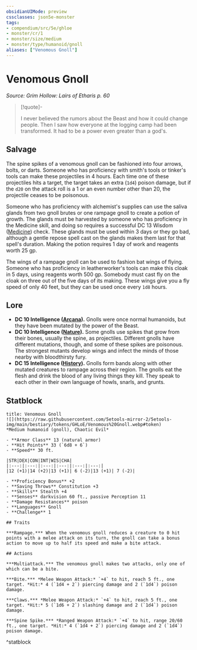 ```yaml
---
obsidianUIMode: preview
cssclasses: json5e-monster
tags:
- compendium/src/5e/ghloe
- monster/cr/1
- monster/size/medium
- monster/type/humanoid/gnoll
aliases: ["Venomous Gnoll"]
---
```

# Venomous Gnoll
*Source: Grim Hollow: Lairs of Etharis p. 60*  

> [!quote]-  
> 
> I never believed the rumors about the Beast and how it could change people. Then I saw how everyone at the logging camp had been transformed. It had to be a power even greater than a god's.

## Salvage

The spine spikes of a venomous gnoll can be fashioned into four arrows, bolts, or darts. Someone who has proficiency with smith's tools or tinker's tools can make these projectiles in 4 hours. Each time one of these projectiles hits a target, the target takes an extra (`1d4`) poison damage, but if the `d20` on the attack roll is a 1 or an even number other than 20, the projectile ceases to be poisonous.

Someone who has proficiency with alchemist's supplies can use the saliva glands from two gnoll brutes or one rampage gnoll to create a potion of growth. The glands must be harvested by someone who has proficiency in the Medicine skill, and doing so requires a successful DC 13 Wisdom ([Medicine](/Systems/5e/rules/skills.md#Medicine)) check. These glands must be used within 3 days or they go bad, although a gentle repose spell cast on the glands makes them last for that spell's duration. Making the potion requires 1 day of work and reagents worth 25 gp.

The wings of a rampage gnoll can be used to fashion bat wings of flying. Someone who has proficiency in leatherworker's tools can make this cloak in 5 days, using reagents worth 500 gp. Somebody must cast fly on the cloak on three out of the five days of its making. These wings give you a fly speed of only 40 feet, but they can be used once every `1d8` hours.

## Lore

- **DC 10 Intelligence ([Arcana](/Systems/5e/rules/skills.md#Arcana)).** Gnolls were once normal humanoids, but they have been mutated by the power of the Beast.  
- **DC 10 Intelligence ([Nature](/Systems/5e/rules/skills.md#Nature)).** Some gnolls use spikes that grow from their bones, usually the spine, as projectiles. Different gnolls have different mutations, though, and some of these spikes are poisonous. The strongest mutants develop wings and infect the minds of those nearby with bloodthirsty fury.  
- **DC 15 Intelligence ([History](/Systems/5e/rules/skills.md#History)).** Gnolls form bands along with other mutated creatures to rampage across their region. The gnolls eat the flesh and drink the blood of any living things they kill. They speak to each other in their own language of howls, snarls, and grunts.  

## Statblock

```ad-statblock
title: Venomous Gnoll
![](https://raw.githubusercontent.com/5etools-mirror-2/5etools-img/main/bestiary/tokens/GHLoE/Venomous%20Gnoll.webp#token)
*Medium humanoid (gnoll), Chaotic Evil*

- **Armor Class** 13 (natural armor)
- **Hit Points** 33 (`6d8 + 6`)
- **Speed** 30 ft.

|STR|DEX|CON|INT|WIS|CHA|
|:---:|:---:|:---:|:---:|:---:|:---:|
|12 (+1)|14 (+2)|13 (+1)| 6 (-2)|13 (+1)| 7 (-2)|

- **Proficiency Bonus** +2
- **Saving Throws** Constitution +3
- **Skills** Stealth +4
- **Senses** darkvision 60 ft., passive Perception 11
- **Damage Resistances** poison
- **Languages** Gnoll
- **Challenge** 1

## Traits

***Rampage.*** When the venomous gnoll reduces a creature to 0 hit points with a melee attack on its turn, the gnoll can take a bonus action to move up to half its speed and make a bite attack.

## Actions

***Multiattack.*** The venomous gnoll makes two attacks, only one of which can be a bite.

***Bite.*** *Melee Weapon Attack:* `+4` to hit, reach 5 ft., one target. *Hit:* 4 (`1d4 + 2`) piercing damage and 2 (`1d4`) poison damage.

***Claws.*** *Melee Weapon Attack:* `+4` to hit, reach 5 ft., one target. *Hit:* 5 (`1d6 + 2`) slashing damage and 2 (`1d4`) poison damage.

***Spine Spike.*** *Ranged Weapon Attack:* `+4` to hit, range 20/60 ft., one target. *Hit:* 4 (`1d4 + 2`) piercing damage and 2 (`1d4`) poison damage.
```
^statblock